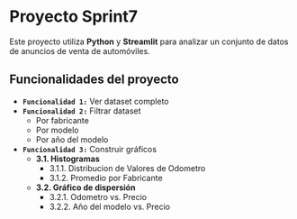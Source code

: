 # Proyecto Sprint7

Este proyecto utiliza **Python** y **Streamlit** para analizar un conjunto de datos de anuncios de venta de automóviles.

## Funcionalidades del proyecto
- **`Funcionalidad 1:`** Ver dataset completo
- **`Funcionalidad 2:`** Filtrar dataset
    - Por fabricante
    - Por modelo
    - Por año del modelo
- **`Funcionalidad 3:`** Construir gráficos
    - **3.1. Histogramas**
        - 3.1.1. Distribucion de Valores de Odometro
        - 3.1.2. Promedio por Fabricante
    - **3.2. Gráfico de dispersión**
        - 3.2.1. Odometro vs. Precio
        - 3.2.2. Año del modelo vs. Precio